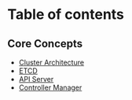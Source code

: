 # Table of contents

## Core Concepts

* [Cluster Architecture](README.md)
* [ETCD](core-concepts/etcd.md)
* [API Server](core-concepts/api-server.md)
* [Controller Manager](core-concepts/controller-manager.md)
